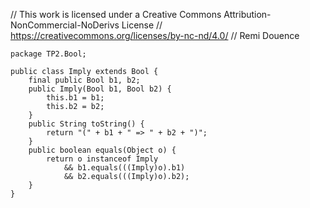 // This work is licensed under a Creative Commons Attribution-NonCommercial-NoDerivs License
// https://creativecommons.org/licenses/by-nc-nd/4.0/
// Remi Douence
```
package TP2.Bool;

public class Imply extends Bool {
	final public Bool b1, b2;
	public Imply(Bool b1, Bool b2) {
		this.b1 = b1;
		this.b2 = b2;
	}
	public String toString() {
		return "(" + b1 + " => " + b2 + ")";
	}
	public boolean equals(Object o) {
		return o instanceof Imply 
			&& b1.equals(((Imply)o).b1) 
			&& b2.equals(((Imply)o).b2);
	}
}


```
